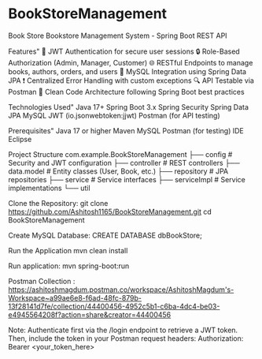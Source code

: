 # BookStoreManagement
Book Store 
Bookstore Management System - Spring Boot REST API

Features"
🔐 JWT Authentication for secure user sessions
🔒 Role-Based Authorization (Admin, Manager, Customer)
🌐 RESTful Endpoints to manage books, authors, orders, and users
💾 MySQL Integration using Spring Data JPA
❗ Centralized Error Handling with custom exceptions
🔍 API Testable via Postman
🧹 Clean Code Architecture following Spring Boot best practices

Technologies Used"
Java 17+
Spring Boot 3.x
Spring Security
Spring Data JPA
MySQL
JWT (io.jsonwebtoken:jjwt)
Postman (for API testing)

Prerequisites"
Java 17 or higher
Maven
MySQL
Postman (for testing)
IDE Eclipse

Project Structure
com.example.BookStoreManagement
├── config                 # Security and JWT configuration
├── controller             # REST controllers
├── data.model             # Entity classes (User, Book, etc.)
├── repository             # JPA repositories
├── service                # Service interfaces
├── serviceImpl            # Service implementations
└── util 

Clone the Repository:
git clone https://github.com/Ashitosh1165/BookStoreManagement.git
cd BookStoreManagement

Create MySQL Database:
CREATE DATABASE dbBookStore;

Run the Application
mvn clean install

Run application:
mvn spring-boot:run

Postman Collection :
https://ashitoshmagdum.postman.co/workspace/AshitoshMagdum's-Workspace~a99ae6e8-f6ad-48fc-879b-13f28141d7fe/collection/44400456-4952c5b1-c6ba-4dc4-be03-e4945564208f?action=share&creator=44400456 

Note: Authenticate first via the /login endpoint to retrieve a JWT token.
Then, include the token in your Postman request headers:
Authorization: Bearer <your_token_here>
